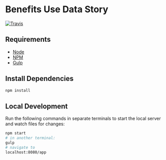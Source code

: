 # Benefits Use Data Story

[![Travis](https://travis-ci.org/riipl-org/benefits-use.svg?branch=master)](https://travis-ci.org/riipl-org/benefits-use)

## Requirements

- [Node](https://nodejs.org/en/)
- [NPM](https://nodejs.org/en/)
- [Gulp](https://gulpjs.com)


## Install Dependencies

```bash
npm install
```

## Local Development

Run the following commands in separate terminals to start the local server and
watch files for changes:

```bash
npm start
# in another terminal:
gulp
# navigate to
localhost:8080/app
```
